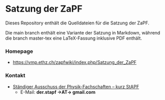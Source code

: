 # Satzung der ZaPF

Dieses Repository enthält die Quelldateien für die Satzung der ZaPF.

Die main branch enthält eine Variante der Satzung in Markdown, während die branch
master-tex eine LaTeX-Fassung inklusive PDF enthält.

### Homepage

* <https://vmp.ethz.ch/zapfwiki/index.php/Satzung_der_ZaPF>

### Kontakt

* [Ständiger Ausschuss der Physik-Fachschaften – kurz StAPF](http://zapfev.de/zapf/stapf)
  * E-Mail: **der.stapf →AT→ gmail.com**
